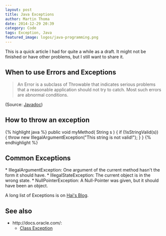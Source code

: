 ```yaml
---
layout: post
title: Java Exceptions
author: Martin Thoma
date: 2014-12-29 20:39
category: Code
tags: Exception, Java
featured_image: logos/java-programming.png
---
```


<div class="info">This is a quick article I had for quite a while as a draft. It might not be finished or have other problems, but I still want to share it.</div>

<h2>When to use Errors and Exceptions</h2>
<blockquote>An Error is a subclass of Throwable that indicates serious problems that a reasonable application should not try to catch. Most such errors are abnormal conditions.</blockquote> (Source: <a href="http://docs.oracle.com/javase/6/docs/api/java/lang/Error.html">Javadoc</a>)



<h2>How to throw an exception</h2>
{% highlight java %}
public void myMethod( String s ) {
  if (!isStringValid(s)) {
    throw new IllegalArgumentException("This string is not valid!");
  }
}
{% endhighlight %}

<h2>Common Exceptions</h2>
* IllegalArgumentException: One argument of the current method hasn't the form it should have.
* IllegalStateException: The current object is in the wrong state.
* NullPointerException: A Null-Pointer was given, but it should have been an object.

A long list of Exceptions is on <a href="http://wuhrr.wordpress.com/2007/11/22/java-exceptions-list/">Hai's Blog</a>.

<h2>See also</h2>
<ul>
  <li>http://docs.oracle.com/:
    <ul>
      <li><a href="http://docs.oracle.com/javase/1.4.2/docs/api/java/lang/Exception.html">Class Exception</a></li>
    </ul>
  </li>
</ul>
